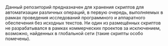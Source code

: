 Данный репозиторий предназначен для хранения скриптов для автоматизации различных операций, в первую очередь, выполняемых в рамках проведения исследований программного и аппаратного обеспечения без исходных текстов. Ни один из размещённых скриптов не разрабатывался в рамках коммерческих проектов за исключением, возможно, найденных в глобальной сети (такие скрипты особо помечены).
